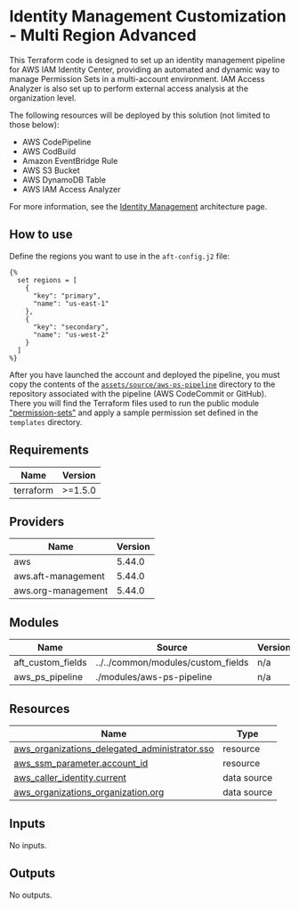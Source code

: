 # Identity Management Customization - Multi Region Advanced

This Terraform code is designed to set up an identity management pipeline for AWS IAM Identity Center, providing an automated and dynamic way to manage Permission Sets in a multi-account environment. IAM Access Analyzer is also set up to perform external access analysis at the organization level.

The following resources will be deployed by this solution (not limited to those below):

- AWS CodePipeline
- AWS CodBuild
- Amazon EventBridge Rule
- AWS S3 Bucket
- AWS DynamoDB Table
- AWS IAM Access Analyzer

For more information, see the [Identity Management](../../../../../docs/architectures/identity-management.md) architecture page.

## How to use

Define the regions you want to use in the `aft-config.j2` file:

```jinja
{% 
  set regions = [
    {
      "key": "primary",
      "name": "us-east-1"
    },
    {
      "key": "secondary",
      "name": "us-west-2"
    }
  ]
%}
```

<!-- 
Update the `variable.auto.tfvars` file with the corresponding values for:

### AWS Permission Set Pipeline

### AWS IAM Access Analyzer
-->

After you have launched the account and deployed the pipeline, you must copy the contents of the [`assets/source/aws-ps-pipeline`](https://github.com/awslabs/aft-blueprints/tree/main/assets/source/aws-ps-pipeline) directory to the repository associated with the pipeline (AWS CodeCommit or GitHub). There you will find the Terraform files used to run the public module ["permission-sets"](https://registry.terraform.io/modules/aws-ia/permission-sets/aws/latest) and apply a sample permission set defined in the `templates` directory.

<!-- BEGIN_TF_DOCS -->
## Requirements

| Name | Version |
|------|---------|
| terraform | >=1.5.0 |

## Providers

| Name | Version |
|------|---------|
| aws | 5.44.0 |
| aws.aft-management | 5.44.0 |
| aws.org-management | 5.44.0 |

## Modules

| Name | Source | Version |
|------|--------|---------|
| aft\_custom\_fields | ../../common/modules/custom_fields | n/a |
| aws\_ps\_pipeline | ./modules/aws-ps-pipeline | n/a |

## Resources

| Name | Type |
|------|------|
| [aws_organizations_delegated_administrator.sso](https://registry.terraform.io/providers/hashicorp/aws/latest/docs/resources/organizations_delegated_administrator) | resource |
| [aws_ssm_parameter.account_id](https://registry.terraform.io/providers/hashicorp/aws/latest/docs/resources/ssm_parameter) | resource |
| [aws_caller_identity.current](https://registry.terraform.io/providers/hashicorp/aws/latest/docs/data-sources/caller_identity) | data source |
| [aws_organizations_organization.org](https://registry.terraform.io/providers/hashicorp/aws/latest/docs/data-sources/organizations_organization) | data source |

## Inputs

No inputs.

## Outputs

No outputs.
<!-- END_TF_DOCS -->